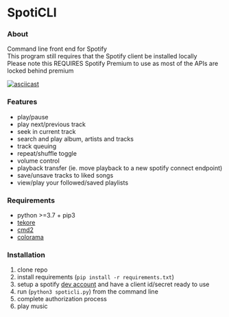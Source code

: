 # SpotiCLI

### About
Command line front end for Spotify  
This program still requires that the Spotify client be installed locally  
Please note this REQUIRES Spotify Premium to use as most of the APIs are locked behind premium

[![asciicast](https://asciinema.org/a/345797.svg)](https://asciinema.org/a/345797)

### Features
* play/pause
* play next/previous track
* seek in current track
* search and play album, artists and tracks
* track queuing
* repeat/shuffle toggle
* volume control
* playback transfer (ie. move playback to a new spotify connect endpoint)
* save/unsave tracks to liked songs 
* view/play your followed/saved playlists

### Requirements
* python >=3.7 + pip3
* [tekore](https://github.com/felix-hilden/tekore)
* [cmd2](https://github.com/python-cmd2/cmd2/)
* [colorama](https://github.com/tartley/colorama)

### Installation
1. clone repo
1. install requirements (`pip install -r requirements.txt`)
1. setup a spotify [dev account](https://developer.spotify.com/) and have a client id/secret ready to use
1. run (`python3 spoticli.py`) from the command line
1. complete authorization process
1. play music